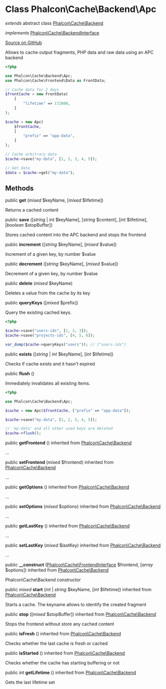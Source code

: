 # Class **Phalcon\\Cache\\Backend\\Apc**

*extends* abstract class [Phalcon\Cache\Backend](/en/3.1/api/Phalcon_Cache_Backend)

*implements* [Phalcon\Cache\BackendInterface](/en/3.1/api/Phalcon_Cache_BackendInterface)

<a href="https://github.com/phalcon/cphalcon/blob/master/phalcon/cache/backend/apc.zep" class="btn btn-default btn-sm">Source on GitHub</a>

Allows to cache output fragments, PHP data and raw data using an APC backend

```php
<?php

use Phalcon\Cache\Backend\Apc;
use Phalcon\Cache\Frontend\Data as FrontData;

// Cache data for 2 days
$frontCache = new FrontData(
    [
        "lifetime" => 172800,
    ]
);

$cache = new Apc(
    $frontCache,
    [
        "prefix" => "app-data",
    ]
);

// Cache arbitrary data
$cache->save("my-data", [1, 2, 3, 4, 5]);

// Get data
$data = $cache->get("my-data");

```


## Methods
public  **get** (*mixed* $keyName, [*mixed* $lifetime])

Returns a cached content



public  **save** ([*string* | *int* $keyName], [*string* $content], [*int* $lifetime], [*boolean* $stopBuffer])

Stores cached content into the APC backend and stops the frontend



public  **increment** ([*string* $keyName], [*mixed* $value])

Increment of a given key, by number $value



public  **decrement** ([*string* $keyName], [*mixed* $value])

Decrement of a given key, by number $value



public  **delete** (*mixed* $keyName)

Deletes a value from the cache by its key



public  **queryKeys** ([*mixed* $prefix])

Query the existing cached keys.

```php
<?php

$cache->save("users-ids", [1, 2, 3]);
$cache->save("projects-ids", [4, 5, 6]);

var_dump($cache->queryKeys("users")); // ["users-ids"]

```



public  **exists** ([*string* | *int* $keyName], [*int* $lifetime])

Checks if cache exists and it hasn't expired



public  **flush** ()

Immediately invalidates all existing items.

```php
<?php

use Phalcon\Cache\Backend\Apc;

$cache = new Apc($frontCache, ["prefix" => "app-data"]);

$cache->save("my-data", [1, 2, 3, 4, 5]);

// 'my-data' and all other used keys are deleted
$cache->flush();

```



public  **getFrontend** () inherited from [Phalcon\Cache\Backend](/en/3.1/api/Phalcon_Cache_Backend)

...


public  **setFrontend** (*mixed* $frontend) inherited from [Phalcon\Cache\Backend](/en/3.1/api/Phalcon_Cache_Backend)

...


public  **getOptions** () inherited from [Phalcon\Cache\Backend](/en/3.1/api/Phalcon_Cache_Backend)

...


public  **setOptions** (*mixed* $options) inherited from [Phalcon\Cache\Backend](/en/3.1/api/Phalcon_Cache_Backend)

...


public  **getLastKey** () inherited from [Phalcon\Cache\Backend](/en/3.1/api/Phalcon_Cache_Backend)

...


public  **setLastKey** (*mixed* $lastKey) inherited from [Phalcon\Cache\Backend](/en/3.1/api/Phalcon_Cache_Backend)

...


public  **__construct** ([Phalcon\Cache\FrontendInterface](/en/3.1/api/Phalcon_Cache_FrontendInterface) $frontend, [*array* $options]) inherited from [Phalcon\Cache\Backend](/en/3.1/api/Phalcon_Cache_Backend)

Phalcon\\Cache\\Backend constructor



public *mixed* **start** (*int* | *string* $keyName, [*int* $lifetime]) inherited from [Phalcon\Cache\Backend](/en/3.1/api/Phalcon_Cache_Backend)

Starts a cache. The keyname allows to identify the created fragment



public  **stop** ([*mixed* $stopBuffer]) inherited from [Phalcon\Cache\Backend](/en/3.1/api/Phalcon_Cache_Backend)

Stops the frontend without store any cached content



public  **isFresh** () inherited from [Phalcon\Cache\Backend](/en/3.1/api/Phalcon_Cache_Backend)

Checks whether the last cache is fresh or cached



public  **isStarted** () inherited from [Phalcon\Cache\Backend](/en/3.1/api/Phalcon_Cache_Backend)

Checks whether the cache has starting buffering or not



public *int* **getLifetime** () inherited from [Phalcon\Cache\Backend](/en/3.1/api/Phalcon_Cache_Backend)

Gets the last lifetime set



